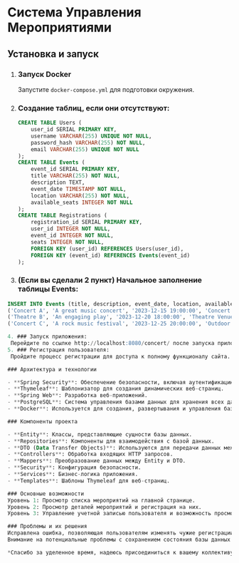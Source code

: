 # Система Управления Мероприятиями

## Установка и запуск

1. ### Запуск Docker
   Запустите `docker-compose.yml` для подготовки окружения.

2. ### Создание таблиц, если они отсутствуют:
   ```sql
   CREATE TABLE Users (
       user_id SERIAL PRIMARY KEY,
       username VARCHAR(255) UNIQUE NOT NULL,
       password_hash VARCHAR(255) NOT NULL,
       email VARCHAR(255) UNIQUE NOT NULL
   );
   CREATE TABLE Events (
       event_id SERIAL PRIMARY KEY,
       title VARCHAR(255) NOT NULL,
       description TEXT,
       event_date TIMESTAMP NOT NULL,
       location VARCHAR(255) NOT NULL,
       available_seats INTEGER NOT NULL
   );
   CREATE TABLE Registrations (
       registration_id SERIAL PRIMARY KEY,
       user_id INTEGER NOT NULL,
       event_id INTEGER NOT NULL,
       seats INTEGER NOT NULL,
       FOREIGN KEY (user_id) REFERENCES Users(user_id),
       FOREIGN KEY (event_id) REFERENCES Events(event_id)
   );

  3. ### (Если вы сделали 2 пункт) Начальное заполнение таблицы Events:
   ```sql
  INSERT INTO Events (title, description, event_date, location, available_seats) VALUES
  ('Concert A', 'A great music concert', '2023-12-15 19:00:00', 'Concert Hall A', 150),
  ('Theatre B', 'An engaging play', '2023-12-20 18:00:00', 'Theatre Venue B', 75),
  ('Concert C', 'A rock music festival', '2023-12-25 20:00:00', 'Outdoor Venue C', 200);
  
  4. ### Запуск приложения:
    Перейдите по ссылке http://localhost:8080/concert/ после запуска приложения.
  5. ### Регистрация пользователя:
    Пройдите процесс регистрации для доступа к полному функционалу сайта.

### Архитектура и технологии

- **Spring Security**: Обеспечение безопасности, включая аутентификацию и авторизацию.
- **Thymeleaf**: Шаблонизатор для создания динамических веб-страниц.
- **Spring Web**: Разработка веб-приложений.
- **PostgreSQL**: Система управления базами данных для хранения всех данных.
- **Docker**: Используется для создания, развертывания и управления базой данных в изолированной среде.

### Компоненты проекта

- **Entity**: Классы, представляющие сущности базы данных.
- **Repositories**: Компоненты для взаимодействия с базой данных.
- **DTO (Data Transfer Objects)**: Используются для передачи данных между клиентом и сервером.
- **Controllers**: Обработка входящих HTTP запросов.
- **Mappers**: Преобразование данных между Entity и DTO.
- **Security**: Конфигурация безопасности.
- **Services**: Бизнес-логика приложения.
- **Templates**: Шаблоны Thymeleaf для веб-страниц.

### Основные возможности
  Уровень 1: Просмотр списка мероприятий на главной странице.
  Уровень 2: Просмотр деталей мероприятий и регистрация на них.
  Уровень 3: Управление учетной записью пользователя и возможность просмотра своих регистраций.

### Проблемы и их решения
  Исправлена ошибка, позволяющая пользователям изменять чужие регистрации.
  Внимание на потенциальные проблемы с сохранением состояния базы данных в Docker.

*Спасибо за уделенное время, надеюсь присоединиться к вашему коллективу этим летом*

  



